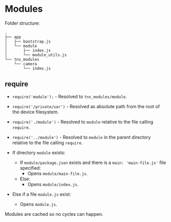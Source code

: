# Modules

Folder structure:

```
.
├── app
│   ├── bootstrap.js
│   └── module
│       ├── index.js
│       └── module_utils.js
└── tns_modules
    └── camera
        └── index.js
```

## require

* `require('module');` - Resolved to `tns_modules/module`.
* `require('/private/var')` - Resolved as absolute path from the root of the device filesystem.
* `require('./module')` - Resolved to `module` relative to the file calling `require`.
* `require('../module')` - Resolved to `module` in the parent directory relative to the file calling `require`.

* If directory `module` exists:
  * If `module/package.json` exists and there is a `main: 'main-file.js'` file specified:
    * Opens `module/main-file.js`.
  * Else:
    * Opens `module/index.js`.
* Else if a file `module.js` exist:
  * Opens `module.js`.

Modules are cached so no cycles can happen.
